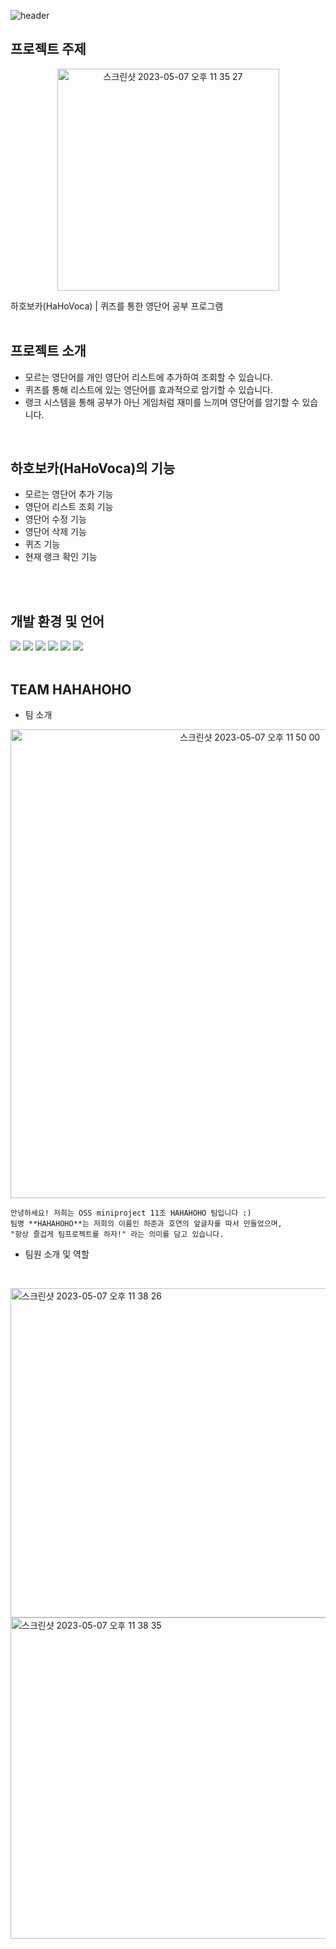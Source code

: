 ![header](https://capsule-render.vercel.app/api?type=waving&color=auto&height=300&section=header&text=HAHO%20VOCA&fontSize=90&animation=fadeIn)

## 프로젝트 주제
<p align="center">
  <img width="355" alt="스크린샷 2023-05-07 오후 11 35 27" src="https://user-images.githubusercontent.com/127426156/236684078-7956824a-9540-469f-94b2-ba871e9b936b.png">
<p/>  
하호보카(HaHoVoca) | 퀴즈를 통한 영단어 공부 프로그램
<br>
<br>

## 프로젝트 소개
- 모르는 영단어를 개인 영단어 리스트에 추가하여 조회할 수 있습니다.
- 퀴즈를 통해 리스트에 있는 영단어를 효과적으로 암기할 수 있습니다.
- 랭크 시스템을 통해 공부가 아닌 게임처럼 재미를 느끼며 영단어를 암기할 수 있습니다.
<br>

## 하호보카(HaHoVoca)의 기능
- 모르는 영단어 추가 기능
- 영단어 리스트 조회 기능
- 영단어 수정 기능
- 영단어 삭제 기능
- 퀴즈 기능
- 현재 랭크 확인 기능
<br>
<br>

## 개발 환경 및 언어
<div align="left">
	<img src="https://img.shields.io/badge/github-181717?style=flat&logo=github&logoColor=white" />	
	<img src="https://img.shields.io/badge/C-A8B9CC?style=flat&logo=C&logoColor=white" />
	<img src="https://img.shields.io/badge/HTML5-E34F26?style=flat&logo=HTML5&logoColor=white" />
	<img src="https://img.shields.io/badge/Linux-FCC624?style=flat&logo=Linux&logoColor=white" />
	<img src="https://img.shields.io/badge/markdown-000000?style=flat&logo=markdown&logoColor=white" />
	<img src="https://img.shields.io/badge/VSCode-007ACC?style=flat&logo=visualstudiocode&logoColor=white" />	
</div>

<br>

<div align=left>

## TEAM HAHAHOHO
* 팀 소개
<p align="center">
<img width="750" alt="스크린샷 2023-05-07 오후 11 50 00" src="https://user-images.githubusercontent.com/127426156/236684801-54d9259f-8a94-4678-b48d-dc96adac5016.png">
<p/>    
	
```
안녕하세요! 저희는 OSS miniproject 11조 HAHAHOHO 팀입니다 :)      
팀명 **HAHAHOHO**는 저희의 이름인 하준과 호연의 앞글자를 따서 만들었으며,     
"항상 즐겁게 팀프로젝트를 하자!" 라는 의미를 담고 있습니다.  
```
* 팀원 소개 및 역할
<br>
<p align="left">
<img width="527" alt="스크린샷 2023-05-07 오후 11 38 26" src="https://user-images.githubusercontent.com/127426156/236684219-96a4f2b6-d0d7-4fe8-a6b0-bc26f32cd179.png"> 
<img width="514" alt="스크린샷 2023-05-07 오후 11 38 35" src="https://user-images.githubusercontent.com/127426156/236684239-d7dd226d-2b17-41c9-96a3-6f63bc74fbc1.png">
<p/>  
</div>
